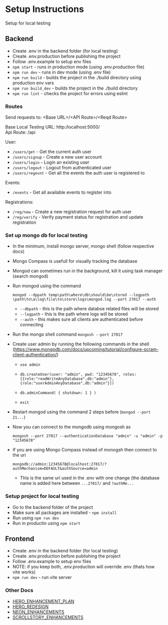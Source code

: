 # Setup Instructions
Setup for local testing  

## Backend
* Create .env in the backend folder (for local testing)
* Create .env.production before publishing the project
* Follow .env.example to setup env files
* `npm start` - runs in production mode (using .env.production file)
* `npm run dev` - runs in dev mode (using .env file)
* `npm run build` - builds the project in the ./build directory using production env vars
* `npm run build_dev` - builds the project in the ./build directory
* `npm run lint` - checks the project for errors using eslint

### Routes
Send requests to: \<Base URL\>/\<API Route\>/\<Reqd Route\>

Base Local Testing URL: http:/localhost:5000/  
Api Route: /api

User:
* `/users/get` - Get the current auth user
* `/users/signup` - Create a new user account
* `/users/login` - Login an existing user
* `/users/logout` - Logout from authenticated user
* `/users/regevnt` - Get all the events the auth user is registered to

Events:
* `/events` - Get all available events to register into

Registrations:
* `/reg/new` - Create a new registration request for auth user
* `/reg/verify` - Verify payment status for registration and update registration

### Set up mongo db for local testing
* In the minimum, install mongo server, mongo shell (follow respective docs)
* Mongo Compass is usefull for visually tracking the database
* Mongod can sometimes run in the background, kill it using task manager (search mongod)
* Run mongod using the command
  ```
  mongod --dppath temp\path\where\db\should\be\stored --logpath \path\to\a\log\file\to\store\logs\mongod.log --port 27017 --auth
  ```
    
    * `--dbpath` - this is the path where databse related files will be stored
    * `--logpath` - this is the path where logs will be stored
    * `--auth` - this makes sure all clients are authenticated before connecting
* Run the mongo shell command `mongosh --port 27017`
* Create user admin by running the following commands in the shell (https://www.mongodb.com/docs/upcoming/tutorial/configure-scram-client-authentication/)  
    
    * ```
      use admin
      ```
    * ```
      db.createUser(user: "admin", pwd: "12345678", roles: [{role:"readWriteAnyDatabase",db:"admin"}, {role:"userAdminAnyDatabase",db:"admin"}])
      ```
    * ```
      db.adminCommand( { shutdown: 1 } )
      ```
    * ```
      exit
      ```  
* Restart mongod using the command 2 steps before (`mongod --port 21...`)
* Now you can connect to the mongodb using mongosh as
   
  ```
  mongosh --port 27017 --authenticationDatabase "admin" -u "admin" -p "12345678"
  ```
* If you are using Mongo Compass instead of monogsh then connect to the uri
  
  ```
  mongodb://admin:12345678@localhost:27017/?authMechanism=DEFAULT&authSource=admin
  ```
    * This is the same uri used in the .env with one change (the database name is added here between `...27017/` and `?authMe...`

### Setup project for local testing
* Go to the backend folder of the project
* Make sure all packages are installed - `npm install`
* Run using `npm run dev`
* Run in productin using `npm start`

## Frontend
* Create .env in the backend folder (for local testing)
* Create .env.production before publishing the project
* Follow .env.example to setup env files
* NOTE: if you keep both, .env.production will override .env (thats how vite works)
* `npm run dev` - run vite server

### Other Docs
* [HERO_ENHANCEMENT_PLAN](./HERO_ENHANCEMENT_PLAN.md)
* [HERO_REDESIGN](./HERO_REDESIGN.md)
* [NEON_ENHANCEMENTS](./NEON_ENHANCEMENTS.md)
* [SCROLLSTORY_ENHANCEMENTS](./SCROLLSTORY_ENHANCEMENTS.md)
